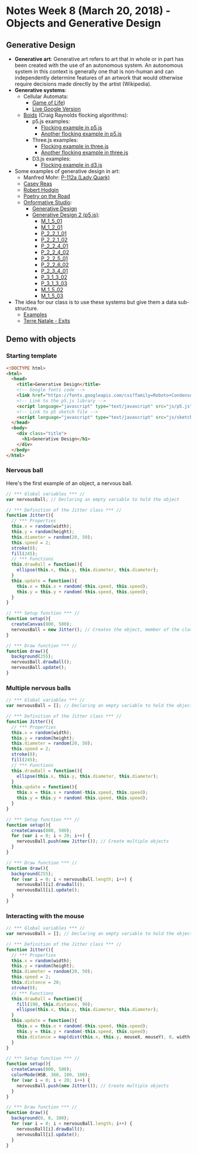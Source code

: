 # Notes Week 8 (March 20, 2018) - Objects and Generative Design

## Generative Design
* **Generative art**: Generative art refers to art that in whole or in part has been created with the use of an autonomous system. An autonomous system in this context is generally one that is non-human and can independently determine features of an artwork that would otherwise require decisions made directly by the artist (Wikipedia).
* **Generative systems**:
  * Cellular Automata:
    * [Game of Life](https://en.wikipedia.org/wiki/Conway%27s_Game_of_Life))
    * [Live Google Version](https://www.google.com/search?q=conway%27s+game+of+life&rlz=1C5CHFA_enUS727US727&oq=conway&aqs=chrome.2.69i57j69i60j0l4.2905j0j1&sourceid=chrome&ie=UTF-8)
  * [Boids](https://en.wikipedia.org/wiki/Boids) (Craig Raynolds flocking algorithms):
    * p5.js examples:
      * [Flocking example in p5.js](https://p5js.org/examples/hello-p5-flocking.html)
      * [Another flocking example in p5.js](https://p5js.org/examples/simulate-flocking.html)
    * Three.js examples:
      * [Flocking example in three.js](https://threejs.org/examples/webgl_gpgpu_birds.html)
      * [Another flocking example in three.js](https://threejs.org/examples/canvas_geometry_birds.html)
    * D3.js examples:
      * [Flocking example in d3.js](https://bl.ocks.org/veltman/995d3a677418100ac43877f3ed1cc728)
* Some examples of generative design in art:
  * Manfred Mohr: [P-112a (Lady Quark)](http://www.bitforms.com/mohr/p-112a-lady-quark)
  * [Casey Reas](http://reas.com/)
  * [Robert Hodgin](http://roberthodgin.com/portfolio/)
  * [Poetry on the Road](http://www.esono.com/boris/projects/poetry12/)
  * [Onformative Studio](http://onformative.com/work):
    * [Generative Design](http://onformative.com/work/book-generative-gestaltung)
    * [Generative Design 2 (p5.js)](http://www.generative-gestaltung.de/2/):
      * [M_1_5_01](http://alpha.editor.p5js.org/generative-design/sketches/M_1_5_01)
      * [M_1_2_01](http://alpha.editor.p5js.org/generative-design/sketches/M_1_2_01)
      * [P_2_2_1_01](http://alpha.editor.p5js.org/generative-design/sketches/P_2_2_1_01)
      * [P_2_2_1_02](http://alpha.editor.p5js.org/generative-design/sketches/P_2_2_1_02)
      * [P_2_2_4_01](http://alpha.editor.p5js.org/generative-design/sketches/P_2_2_4_01)
      * [P_2_2_4_02](http://alpha.editor.p5js.org/generative-design/sketches/P_2_2_4_02)
      * [P_2_2_5_01](http://alpha.editor.p5js.org/generative-design/sketches/P_2_2_5_01)
      * [P_2_2_6_02](http://alpha.editor.p5js.org/generative-design/sketches/P_2_2_6_02)
      * [P_2_3_4_01](http://alpha.editor.p5js.org/generative-design/sketches/P_2_3_4_01)
      * [P_3_1_3_02](http://alpha.editor.p5js.org/generative-design/sketches/P_3_1_3_02)
      * [P_3_1_3_03](http://alpha.editor.p5js.org/generative-design/sketches/P_3_1_3_03)
      * [M_1_5_02](http://alpha.editor.p5js.org/generative-design/sketches/M_1_5_02)
      * [M_1_5_03](http://alpha.editor.p5js.org/generative-design/sketches/M_1_5_03)
* The idea for our class is to use these systems but give them a data sub-structure.
  * [Examples](http://tulpinteractive.com/)
  * [Terre Natale - Exits](http://www.spatialinformationdesignlab.org/projects/terre-natale-exits-part-2)

## Demo with objects
### Starting template
```html
<!DOCTYPE html>
<html>
  <head>
    <title>Generative Design</title>
    <!-- Google fonts code -->
    <link href="https://fonts.googleapis.com/css?family=Roboto+Condensed:300,400,700" rel="stylesheet">
    <!-- Link to the p5.js library -->
    <script language="javascript" type="text/javascript" src="js/p5.js"></script>
    <!-- Link to p5 sketch file -->
    <script language="javascript" type="text/javascript" src="js/sketch.js"></script>
  </head>
  <body>
    <div class="title">
      <h1>Generative Design</h1>
    </div>
  </body>
</html>
```
### Nervous ball
Here's the first example of an object, a nervous ball.
```js
// *** Global variables *** //
var nervousBall; // Declaring an empty variable to hold the object

// *** Definition of the Jitter class *** //
function Jitter(){
  // *** Properties
  this.x = random(width);
  this.y = random(height);
  this.diameter = random(20, 50);
  this.speed = 2;
  stroke(0);
  fill(245);
  // *** Functions
  this.drawBall = function(){
    ellipse(this.x, this.y, this.diameter, this.diameter);
  }
  this.update = function(){
    this.x = this.x + random(-this.speed, this.speed);
    this.y = this.y + random(-this.speed, this.speed);
  }
}

// *** Setup function *** //
function setup(){
  createCanvas(800, 500);
  nervousBall = new Jitter(); // Creates the object, member of the class "Jitter"
}

// *** Draw function *** //
function draw(){
  background(255);
  nervousBall.drawBall();
  nervousBall.update();
}
```

### Multiple nervous balls
```js
// *** Global variables *** //
var nervousBall = []; // Declaring an empty variable to hold the object

// *** Definition of the Jitter class *** //
function Jitter(){
  // *** Properties
  this.x = random(width);
  this.y = random(height);
  this.diameter = random(20, 50);
  this.speed = 2;
  stroke(0);
  fill(245);
  // *** Functions
  this.drawBall = function(){
    ellipse(this.x, this.y, this.diameter, this.diameter);
  }
  this.update = function(){
    this.x = this.x + random(-this.speed, this.speed);
    this.y = this.y + random(-this.speed, this.speed);
  }
}

// *** Setup function *** //
function setup(){
  createCanvas(800, 500);
  for (var i = 0; i < 20; i++) {
    nervousBall.push(new Jitter()); // Create multiple objects
  }
}

// *** Draw function *** //
function draw(){
  background(255);
  for (var i = 0; i < nervousBall.length; i++) {
    nervousBall[i].drawBall();
    nervousBall[i].update();
  }
}
```

### Interacting with the mouse
```js
// *** Global variables *** //
var nervousBall = []; // Declaring an empty variable to hold the object

// *** Definition of the Jitter class *** //
function Jitter(){
  // *** Properties
  this.x = random(width);
  this.y = random(height);
  this.diameter = random(20, 50);
  this.speed = 2;
  this.distance = 20;
  stroke(0);
  // *** Functions
  this.drawBall = function(){
    fill(190, this.distance, 90);
    ellipse(this.x, this.y, this.diameter, this.diameter);
  }
  this.update = function(){
    this.x = this.x + random(-this.speed, this.speed);
    this.y = this.y + random(-this.speed, this.speed);
    this.distance = map(dist(this.x, this.y, mouseX, mouseY), 0, width, 0, 100);
  }
}

// *** Setup function *** //
function setup(){
  createCanvas(800, 500);
  colorMode(HSB, 360, 100, 100);
  for (var i = 0; i < 20; i++) {
    nervousBall.push(new Jitter()); // Create multiple objects
  }
}

// *** Draw function *** //
function draw(){
  background(0, 0, 100);
  for (var i = 0; i < nervousBall.length; i++) {
    nervousBall[i].drawBall();
    nervousBall[i].update();
  }
}
```
